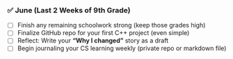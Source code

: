 ### ✅ June (Last 2 Weeks of 9th Grade)

- [ ] Finish any remaining schoolwork strong (keep those grades high)
- [ ] Finalize GitHub repo for your first C++ project (even simple)
- [ ] Reflect: Write your **“Why I changed”** story as a draft
- [ ] Begin journaling your CS learning weekly (private repo or markdown file)